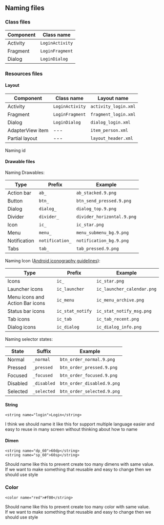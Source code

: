 ## Naming files

### Class files

| Component        | Class name             |
| ---------------- | ---------------------- | 
| Activity         | `LoginActivity`        |
| Fragment         | `LoginFragment`        |
| Dialog           | `LoginDialog`        |

### Resources files <Resources>

#### Layout

| Component        | Class name             | Layout name                 |
| ---------------- | ---------------------- | ----------------------------- |
| Activity         | `LoginActivity`        | `activity_login.xml`   |
| Fragment         | `LoginFragment`        | `fragment_login.xml`        |
| Dialog           | `LoginDialog`          | `dialog_login.xml`  |
| AdapterView item | ---                    | `item_person.xml`             |
| Partial layout   | ---                    | `layout_header.xml`       |

Naming id


#### Drawable files

Naming Drawables:

| Type   | Prefix            |		Example               |
|--------------| ------------------|-----------------------------|
| Action bar   | `ab_`             | `ab_stacked.9.png`          |
| Button       | `btn_`	            | `btn_send_pressed.9.png`    |
| Dialog       | `dialog_`         | `dialog_top.9.png`          | 
| Divider      | `divider_`        | `divider_horizontal.9.png`  |
| Icon         | `ic_`	            | `ic_star.png`               |
| Menu         | `menu_	`           | `menu_submenu_bg.9.png`     |
| Notification | `notification_`	| `notification_bg.9.png`     |
| Tabs         | `tab_`            | `tab_pressed.9.png`         |

Naming Icon ([Android iconography guidelines](http://developer.android.com/design/style/iconography.html)):

| Type                      | Prefix       | Example                     |
| --------------------------------| ----------------   | ---------------------------- | 
| Icons                           | `ic_`              | `ic_star.png`                |
| Launcher icons                  | `ic_launcher`      | `ic_launcher_calendar.png`   |
| Menu icons and Action Bar icons | `ic_menu`          | `ic_menu_archive.png`        |
| Status bar icons                | `ic_stat_notify`   | `ic_stat_notify_msg.png`     |
| Tab icons                       | `ic_tab`           | `ic_tab_recent.png`          |
| Dialog icons                    | `ic_dialog`        | `ic_dialog_info.png`         |

Naming selector states:

| State	       | Suffix     | Example                     |
|--------------|-----------------|-----------------------------|
| Normal       | `_normal`       | `btn_order_normal.9.png`    |
| Pressed      | `_pressed`      | `btn_order_pressed.9.png`   |
| Focused      | `_focused`      | `btn_order_focused.9.png`   |
| Disabled     | `_disabled`     | `btn_order_disabled.9.png`  |
| Selected     | `_selected`     | `btn_order_selected.9.png`  |

#### String
```
<string name="login">Login</string>
```
I think we should name it like this for support multiple language easier and easy to reuse in many
 screen without thinking about how to name

#### Dimen
```
<string name="dp_60">60dp</string>
<string name="sp_60">60sp</string>
```
Should name like this to prevent create too many dimens with same value.  
If we want to make something that reusable and easy to change then we should use style

### Color
```
<color name="red">#f00</string>
```
Should name like this to prevent create too many color with same value.  
If we want to make something that reusable and easy to change then we should use style


